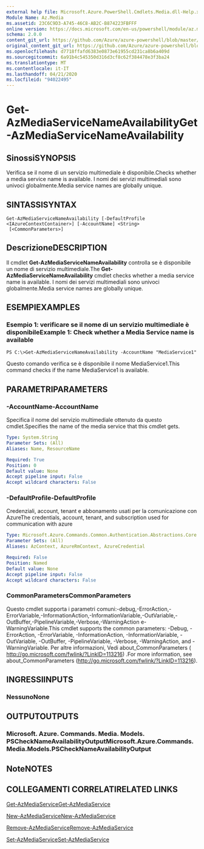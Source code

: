 ```yaml
---
external help file: Microsoft.Azure.PowerShell.Cmdlets.Media.dll-Help.xml
Module Name: Az.Media
ms.assetid: 23C6C9D3-A745-46C8-AB2C-B874223FBFFF
online version: https://docs.microsoft.com/en-us/powershell/module/az.media/get-azmediaservicenameavailability
schema: 2.0.0
content_git_url: https://github.com/Azure/azure-powershell/blob/master/src/Media/Media/help/Get-AzMediaServiceNameAvailability.md
original_content_git_url: https://github.com/Azure/azure-powershell/blob/master/src/Media/Media/help/Get-AzMediaServiceNameAvailability.md
ms.openlocfilehash: d7718ffafd6383e0873e61955cd231ca8b6a409d
ms.sourcegitcommit: 6a91b4c545350d316d3cf8c62f384478e3f3ba24
ms.translationtype: MT
ms.contentlocale: it-IT
ms.lasthandoff: 04/21/2020
ms.locfileid: "94022495"
---
```

# <span data-ttu-id="c7908-101">Get-AzMediaServiceNameAvailability</span><span class="sxs-lookup"><span data-stu-id="c7908-101">Get-AzMediaServiceNameAvailability</span></span>

## <span data-ttu-id="c7908-102">Sinossi</span><span class="sxs-lookup"><span data-stu-id="c7908-102">SYNOPSIS</span></span>
<span data-ttu-id="c7908-103">Verifica se il nome di un servizio multimediale è disponibile.</span><span class="sxs-lookup"><span data-stu-id="c7908-103">Checks whether a media service name is available.</span></span>
<span data-ttu-id="c7908-104">I nomi dei servizi multimediali sono univoci globalmente.</span><span class="sxs-lookup"><span data-stu-id="c7908-104">Media service names are globally unique.</span></span>

## <span data-ttu-id="c7908-105">SINTASSI</span><span class="sxs-lookup"><span data-stu-id="c7908-105">SYNTAX</span></span>

```
Get-AzMediaServiceNameAvailability [-DefaultProfile <IAzureContextContainer>] [-AccountName] <String>
 [<CommonParameters>]
```

## <span data-ttu-id="c7908-106">Descrizione</span><span class="sxs-lookup"><span data-stu-id="c7908-106">DESCRIPTION</span></span>
<span data-ttu-id="c7908-107">Il cmdlet **Get-AzMediaServiceNameAvailability** controlla se è disponibile un nome di servizio multimediale.</span><span class="sxs-lookup"><span data-stu-id="c7908-107">The **Get-AzMediaServiceNameAvailability** cmdlet checks whether a media service name is available.</span></span>
<span data-ttu-id="c7908-108">I nomi dei servizi multimediali sono univoci globalmente.</span><span class="sxs-lookup"><span data-stu-id="c7908-108">Media service names are globally unique.</span></span>

## <span data-ttu-id="c7908-109">ESEMPI</span><span class="sxs-lookup"><span data-stu-id="c7908-109">EXAMPLES</span></span>

### <span data-ttu-id="c7908-110">Esempio 1: verificare se il nome di un servizio multimediale è disponibile</span><span class="sxs-lookup"><span data-stu-id="c7908-110">Example 1: Check whether a Media Service name is available</span></span>
```
PS C:\>Get-AzMediaServiceNameAvailability -AccountName "MediaService1"
```

<span data-ttu-id="c7908-111">Questo comando verifica se è disponibile il nome MediaService1.</span><span class="sxs-lookup"><span data-stu-id="c7908-111">This command checks if the name MediaService1 is available.</span></span>

## <span data-ttu-id="c7908-112">PARAMETRI</span><span class="sxs-lookup"><span data-stu-id="c7908-112">PARAMETERS</span></span>

### <span data-ttu-id="c7908-113">-AccountName</span><span class="sxs-lookup"><span data-stu-id="c7908-113">-AccountName</span></span>
<span data-ttu-id="c7908-114">Specifica il nome del servizio multimediale ottenuto da questo cmdlet.</span><span class="sxs-lookup"><span data-stu-id="c7908-114">Specifies the name of the media service that this cmdlet gets.</span></span>

```yaml
Type: System.String
Parameter Sets: (All)
Aliases: Name, ResourceName

Required: True
Position: 0
Default value: None
Accept pipeline input: False
Accept wildcard characters: False
```

### <span data-ttu-id="c7908-115">-DefaultProfile</span><span class="sxs-lookup"><span data-stu-id="c7908-115">-DefaultProfile</span></span>
<span data-ttu-id="c7908-116">Credenziali, account, tenant e abbonamento usati per la comunicazione con Azure</span><span class="sxs-lookup"><span data-stu-id="c7908-116">The credentials, account, tenant, and subscription used for communication with azure</span></span>

```yaml
Type: Microsoft.Azure.Commands.Common.Authentication.Abstractions.Core.IAzureContextContainer
Parameter Sets: (All)
Aliases: AzContext, AzureRmContext, AzureCredential

Required: False
Position: Named
Default value: None
Accept pipeline input: False
Accept wildcard characters: False
```

### <span data-ttu-id="c7908-117">CommonParameters</span><span class="sxs-lookup"><span data-stu-id="c7908-117">CommonParameters</span></span>
<span data-ttu-id="c7908-118">Questo cmdlet supporta i parametri comuni:-debug,-ErrorAction,-ErrorVariable,-InformationAction,-InformationVariable,-OutVariable,-OutBuffer,-PipelineVariable,-Verbose,-WarningAction e-WarningVariable.</span><span class="sxs-lookup"><span data-stu-id="c7908-118">This cmdlet supports the common parameters: -Debug, -ErrorAction, -ErrorVariable, -InformationAction, -InformationVariable, -OutVariable, -OutBuffer, -PipelineVariable, -Verbose, -WarningAction, and -WarningVariable.</span></span> <span data-ttu-id="c7908-119">Per altre informazioni, Vedi about_CommonParameters ( http://go.microsoft.com/fwlink/?LinkID=113216) .</span><span class="sxs-lookup"><span data-stu-id="c7908-119">For more information, see about_CommonParameters (http://go.microsoft.com/fwlink/?LinkID=113216).</span></span>

## <span data-ttu-id="c7908-120">INGRESSI</span><span class="sxs-lookup"><span data-stu-id="c7908-120">INPUTS</span></span>

### <span data-ttu-id="c7908-121">Nessuno</span><span class="sxs-lookup"><span data-stu-id="c7908-121">None</span></span>

## <span data-ttu-id="c7908-122">OUTPUT</span><span class="sxs-lookup"><span data-stu-id="c7908-122">OUTPUTS</span></span>

### <span data-ttu-id="c7908-123">Microsoft. Azure. Commands. Media. Models. PSCheckNameAvailabilityOutput</span><span class="sxs-lookup"><span data-stu-id="c7908-123">Microsoft.Azure.Commands.Media.Models.PSCheckNameAvailabilityOutput</span></span>

## <span data-ttu-id="c7908-124">Note</span><span class="sxs-lookup"><span data-stu-id="c7908-124">NOTES</span></span>

## <span data-ttu-id="c7908-125">COLLEGAMENTI CORRELATI</span><span class="sxs-lookup"><span data-stu-id="c7908-125">RELATED LINKS</span></span>

[<span data-ttu-id="c7908-126">Get-AzMediaService</span><span class="sxs-lookup"><span data-stu-id="c7908-126">Get-AzMediaService</span></span>](./Get-AzMediaService.md)

[<span data-ttu-id="c7908-127">New-AzMediaService</span><span class="sxs-lookup"><span data-stu-id="c7908-127">New-AzMediaService</span></span>](./New-AzMediaService.md)

[<span data-ttu-id="c7908-128">Remove-AzMediaService</span><span class="sxs-lookup"><span data-stu-id="c7908-128">Remove-AzMediaService</span></span>](./Remove-AzMediaService.md)

[<span data-ttu-id="c7908-129">Set-AzMediaService</span><span class="sxs-lookup"><span data-stu-id="c7908-129">Set-AzMediaService</span></span>](./Set-AzMediaService.md)


